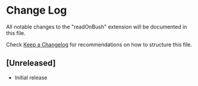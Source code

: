 # Change Log

All notable changes to the "readOnBush" extension will be documented in this file.

Check [Keep a Changelog](http://keepachangelog.com/) for recommendations on how to structure this file.

## [Unreleased]

- Initial release